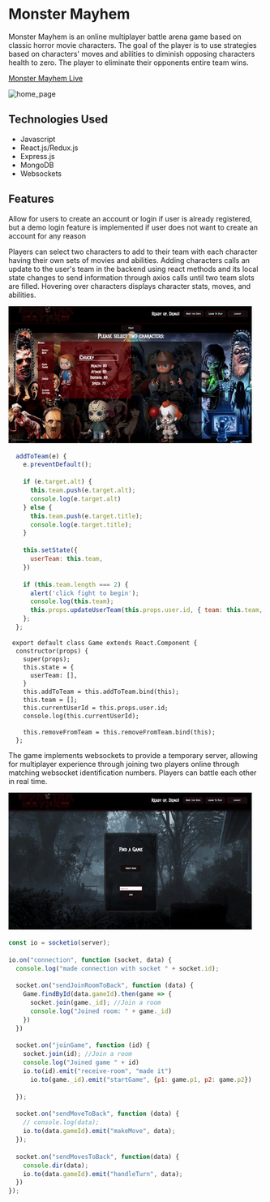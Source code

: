 # Monster Mayhem
Monster Mayhem is an online multiplayer battle arena game based on classic horror movie characters.  The goal of the player is to use strategies based on characters' moves and abilities to diminish opposing characters health to zero.  The player to eliminate their opponents entire team wins. 

[Monster Mayhem Live](http://monstermayhem.herokuapp.com/)

![home_page](splash.png)

## Technologies Used ##
+ Javascript
+ React.js/Redux.js
+ Express.js
+ MongoDB
+ Websockets 

## Features ##
Allow for users to create an account or login if user is already registered, but a demo login feature is implemented if user does not want to create an account for any reason

Players can select two characters to add to their team with each character having their own sets of movies and abilities. Adding characters calls an update to the user's team in the backend using react methods and its local state changes to send information through axios calls until two team slots are filled. Hovering over characters displays character stats, moves, and abilities. 

![Team Selection](char_hover.gif)

``` javascript
  addToTeam(e) {
    e.preventDefault();

    if (e.target.alt) {
      this.team.push(e.target.alt);
      console.log(e.target.alt)
    } else {
      this.team.push(e.target.title);
      console.log(e.target.title);
    }

    this.setState({
      userTeam: this.team,
    })

    if (this.team.length === 2) {
      alert('click fight to begin');
      console.log(this.team);
      this.props.updateUserTeam(this.props.user.id, { team: this.team, user:this.props.user.id });
    };
  };
 ```

```
 export default class Game extends React.Component {
  constructor(props) {
    super(props);
    this.state = {
      userTeam: [],
    }
    this.addToTeam = this.addToTeam.bind(this);
    this.team = [];
    this.currentUserId = this.props.user.id;
    console.log(this.currentUserId);

    this.removeFromTeam = this.removeFromTeam.bind(this);
  };
 ```
 

The game implements websockets to provide a temporary server, allowing for multiplayer experience through joining two players online through matching websocket identification numbers.  Players can battle each other in real time. 

![game_socket](game_socket.gif)

``` javascript
const io = socketio(server);

io.on("connection", function (socket, data) {
  console.log("made connection with socket " + socket.id);

  socket.on("sendJoinRoomToBack", function (data) {
    Game.findById(data.gameId).then(game => {
      socket.join(game._id); //Join a room
      console.log("Joined room: " + game._id)
    })
  })

  socket.on("joinGame", function (id) {
    socket.join(id); //Join a room
    console.log("Joined game " + id)
    io.to(id).emit("receive-room", "made it")
      io.to(game._id).emit("startGame", {p1: game.p1, p2: game.p2})

  });

  socket.on("sendMoveToBack", function (data) {
    // console.log(data);
    io.to(data.gameId).emit("makeMove", data);
  });

  socket.on("sendMovesToBack", function(data) {
    console.dir(data);
    io.to(data.gameId).emit("handleTurn", data);
  })
});
```





